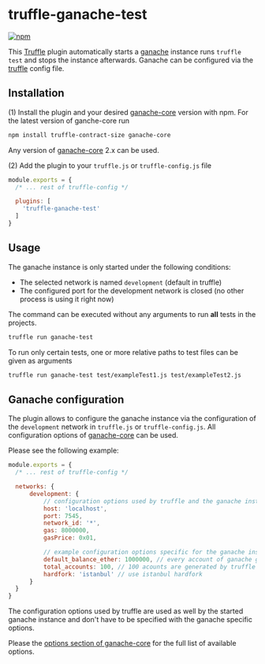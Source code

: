 # truffle-ganache-test

[![npm](https://img.shields.io/npm/v/truffle-ganache-test.svg)](https://www.npmjs.com/package/truffle-ganache-test)

This [Truffle][truffle] plugin automatically starts a [ganache][ganache] instance runs `truffle test` and stops the instance afterwards. Ganache can be configured via the [truffle][truffle] config file.

## Installation

(1) Install the plugin and your desired [ganache-core][ganache] version with npm. For the latest version of ganche-core run
```sh
npm install truffle-contract-size ganache-core
```

Any version of [ganache-core][ganache] 2.x can be used.

(2) Add the plugin to your `truffle.js` or `truffle-config.js` file
```js
module.exports = {
  /* ... rest of truffle-config */

  plugins: [
    'truffle-ganache-test'
  ]
}
```

## Usage

The ganache instance is only started under the following conditions:

* The selected network is named `development` (default in truffle)
* The configured port for the development network is closed (no other process is using it right now)

The command can be executed without any arguments to run **all** tests in the projects.

```bash
truffle run ganache-test
```

To run only certain tests, one or more relative paths to test files can be given as arguments

```bash
truffle run ganache-test test/exampleTest1.js test/exampleTest2.js
```

## Ganache configuration

The plugin allows to configure the ganache instance via the configuration of the `development` network in `truffle.js` or `truffle-config.js`. All configuration options of [ganache-core][ganache] can be used.

Please see the following example:

```js
module.exports = {
  /* ... rest of truffle-config */

  networks: {
      development: {
          // configuration options used by truffle and the ganache instance
          host: 'localhost',
          port: 7545,
          network_id: '*',
          gas: 8000000,
          gasPrice: 0x01,

          // example configuration options specific for the ganache instance
          default_balance_ether: 1000000, // every account of ganache gets 1.000.000 Ether
          total_accounts: 100, // 100 acounts are generated by truffle
          hardfork: 'istanbul' // use istanbul hardfork
      }
  }
}
```

The configuration options used by truffle are used as well by the started ganache instance and don't have to be specified with the ganache specific options.

Please the [options section of ganache-core](https://github.com/trufflesuite/ganache-core#options) for the full list of available options.

[ganache]: https://github.com/trufflesuite/ganache-core
[truffle]: https://www.trufflesuite.com/docs/truffle/overview
